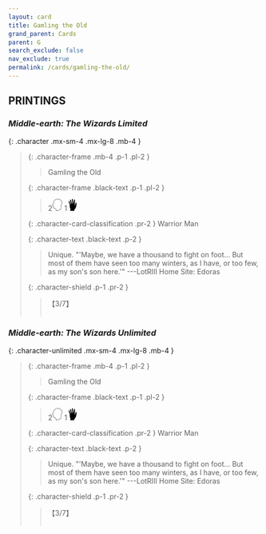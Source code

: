 ```yaml
---
layout: card
title: Gamling the Old
grand_parent: Cards
parent: G
search_exclude: false
nav_exclude: true
permalink: /cards/gamling-the-old/
---
```


## PRINTINGS


### _Middle-earth: The Wizards Limited_

{: .character .mx-sm-4 .mx-lg-8 .mb-4 }
> {: .character-frame .mb-4 .p-1 .pl-2 }
> > <div class="card-mp"></div>
> > <div class="character-card-name">Gamling the Old</div>
>
> {: .character-frame .black-text .p-1 .pl-2 }
> > 2![](/assets/images/mind.svg) 1![](/assets/images/di.svg)
>
> {: .character-card-classification .pr-2 }
> Warrior Man
>
> {: .character-text .black-text .p-2 }
> > Unique.  "'Maybe, we have a thousand to fight on foot... But most of them have seen too many winters, as I have, or too few, as my son's son here.'" ---LotRIII  Home Site: Edoras 
>
> {: .character-shield .p-1 .pr-2 }
> > <div class="card-shield">【3/7】</div>
> > <div class="card-corruption">&nbsp;</div>

### _Middle-earth: The Wizards Unlimited_

{: .character-unlimited .mx-sm-4 .mx-lg-8 .mb-4 }
> {: .character-frame .mb-4 .p-1 .pl-2 }
> > <div class="card-mp"></div>
> > <div class="character-card-name">Gamling the Old</div>
>
> {: .character-frame .black-text .p-1 .pl-2 }
> > 2![](/assets/images/mind.svg) 1![](/assets/images/di.svg)
>
> {: .character-card-classification .pr-2 }
> Warrior Man
>
> {: .character-text .black-text .p-2 }
> > Unique.  "'Maybe, we have a thousand to fight on foot... But most of them have seen too many winters, as I have, or too few, as my son's son here.'" ---LotRIII  Home Site: Edoras 
>
> {: .character-shield .p-1 .pr-2 }
> > <div class="card-shield">【3/7】</div>
> > <div class="card-corruption">&nbsp;</div>
